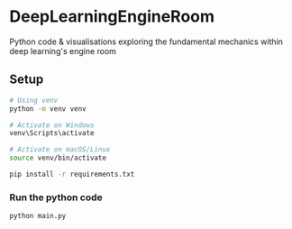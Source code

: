 # DeepLearningEngineRoom
Python code &amp; visualisations exploring the fundamental mechanics within deep learning's engine room

## Setup

```bash
# Using venv
python -m venv venv

# Activate on Windows
venv\Scripts\activate

# Activate on macOS/Linux
source venv/bin/activate

pip install -r requirements.txt

```

### Run the python code 

```bash
python main.py
```
